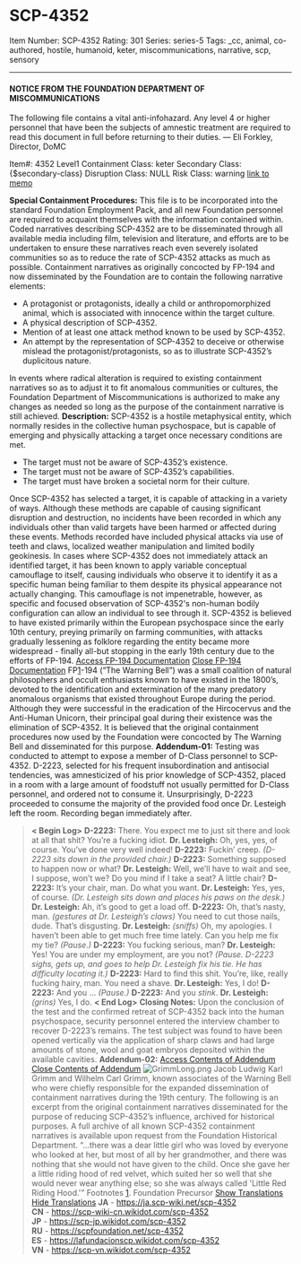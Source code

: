 # SCP-4352
Item Number: SCP-4352
Rating: 301
Series: series-5
Tags: _cc, animal, co-authored, hostile, humanoid, keter, miscommunications, narrative, scp, sensory

---

#### NOTICE FROM THE FOUNDATION DEPARTMENT OF MISCOMMUNICATIONS
The following file contains a vital anti-infohazard. Any level 4 or higher personnel that have been the subjects of amnestic treatment are required to read this document in full before returning to their duties.
— Eli Forkley, Director, DoMC
  
  
  
  
  

Item#: 4352
Level1
Containment Class:
keter
Secondary Class:
{$secondary-class}
Disruption Class:
NULL
Risk Class:
warning
[link to memo](/classification-committee-memo)  

**Special Containment Procedures:** This file is to be incorporated into the standard Foundation Employment Pack, and all new Foundation personnel are required to acquaint themselves with the information contained within. Coded narratives describing SCP-4352 are to be disseminated through all available media including film, television and literature, and efforts are to be undertaken to ensure these narratives reach even severely isolated communities so as to reduce the rate of SCP-4352 attacks as much as possible.
Containment narratives as originally concocted by FP-194 and now disseminated by the Foundation are to contain the following narrative elements:
  * A protagonist or protagonists, ideally a child or anthropomorphized animal, which is associated with innocence within the target culture.
  * A physical description of SCP-4352.
  * Mention of at least one attack method known to be used by SCP-4352.
  * An attempt by the representation of SCP-4352 to deceive or otherwise mislead the protagonist/protagonists, so as to illustrate SCP-4352’s duplicitous nature.

In events where radical alteration is required to existing containment narratives so as to adjust it to fit anomalous communities or cultures, the Foundation Department of Miscommunications is authorized to make any changes as needed so long as the purpose of the containment narrative is still achieved.
**Description:** SCP-4352 is a hostile metaphysical entity, which normally resides in the collective human psychospace, but is capable of emerging and physically attacking a target once necessary conditions are met.
  * The target must not be aware of SCP-4352’s existence.
  * The target must not be aware of SCP-4352’s capabilities.
  * The target must have broken a societal norm for their culture.

Once SCP-4352 has selected a target, it is capable of attacking in a variety of ways. Although these methods are capable of causing significant disruption and destruction, no incidents have been recorded in which any individuals other than valid targets have been harmed or affected during these events. Methods recorded have included physical attacks via use of teeth and claws, localized weather manipulation and limited bodily geokinesis.
In cases where SCP-4352 does not immediately attack an identified target, it has been known to apply variable conceptual camouflage to itself, causing individuals who observe it to identify it as a specific human being familiar to them despite its physical appearance not actually changing. This camouflage is not impenetrable, however, as specific and focused observation of SCP-4352's non-human bodily configuration can allow an individual to see through it.
SCP-4352 is believed to have existed primarily within the European psychospace since the early 10th century, preying primarily on farming communities, with attacks gradually lessening as folklore regarding the entity became more widespread - finally all-but stopping in the early 19th century due to the efforts of FP-194.
[Access FP-194 Documentation](javascript:;)
[Close FP-194 Documentation](javascript:;)
FP[1](javascript:;)-194 (“The Warning Bell”) was a small coalition of natural philosophers and occult enthusiasts known to have existed in the 1800’s, devoted to the identification and extermination of the many predatory anomalous organisms that existed throughout Europe during the period. Although they were successful in the eradication of the Hircocervus and the Anti-Human Unicorn, their principal goal during their existence was the elimination of SCP-4352. It is believed that the original containment procedures now used by the Foundation were concocted by The Warning Bell and disseminated for this purpose.
**Addendum-01:**
Testing was conducted to attempt to expose a member of D-Class personnel to SCP-4352. D-2223, selected for his frequent insubordination and antisocial tendencies, was amnesticized of his prior knowledge of SCP-4352, placed in a room with a large amount of foodstuff not usually permitted for D-Class personnel, and ordered not to consume it. Unsurprisingly, D-2223 proceeded to consume the majority of the provided food once Dr. Lesteigh left the room.
Recording began immediately after.
> **< Begin Log>**
> **D-2223:** There. You expect me to just sit there and look at all that shit? You’re a fucking idiot.
> **Dr. Lesteigh:** Oh, yes, yes, of course. You’ve done very well indeed!
> **D-2223:** Fuckin’ creep.
> _(D-2223 sits down in the provided chair.)_
> **D-2223:** Something supposed to happen now or what?
> **Dr. Lesteigh:** Well, we’ll have to wait and see, I suppose, won’t we? Do you mind if I take a seat? A little chair?
> **D-2223:** It’s your chair, man. Do what you want.
> **Dr. Lesteigh:** Yes, yes, of course.
> _(Dr. Lesteigh sits down and places his paws on the desk.)_
> **Dr. Lesteigh:** Ah, it’s good to get a load off.
> **D-2223:** Oh, that’s nasty, man. _(gestures at Dr. Lesteigh’s claws)_ You need to cut those nails, dude. That’s disgusting.
> **Dr. Lesteigh:** _(sniffs)_ Oh, my apologies. I haven’t been able to get much free time lately. Can you help me fix my tie?
> _(Pause.)_
> **D-2223:** You fucking serious, man?
> **Dr. Lesteigh:** Yes! You are under my employment, are you not?
> _(Pause. D-2223 sighs, gets up, and goes to help Dr. Lesteigh fix his tie. He has difficulty locating it.)_
> **D-2223:** Hard to find this shit. You’re, like, really fucking hairy, man. You need a shave.
> **Dr. Lesteigh:** Yes, I do!
> **D-2223:** And you …
> _(Pause.)_
> **D-2223:** And you _stink_.
> **Dr. Lesteigh:** _(grins)_ Yes, I do.
> **< End Log>**
> **Closing Notes:** Upon the conclusion of the test and the confirmed retreat of SCP-4352 back into the human psychospace, security personnel entered the interview chamber to recover D-2223’s remains. The test subject was found to have been opened vertically via the application of sharp claws and had large amounts of stone, wool and goat embryos deposited within the available cavities.
**Addendum-02:**
[Access Contents of Addendum](javascript:;)
[Close Contents of Addendum](javascript:;)
![GrimmLong.png](https://scp-wiki.wdfiles.com/local--files/scp-4352/GrimmLong.png)
Jacob Ludwig Karl Grimm and Wilhelm Carl Grimm, known associates of the Warning Bell who were chiefly responsible for the expanded dissemination of containment narratives during the 19th century.
The following is an excerpt from the original containment narratives disseminated for the purpose of reducing SCP-4352’s influence, archived for historical purposes. A full archive of all known SCP-4352 containment narratives is available upon request from the Foundation Historical Department.
> “…there was a dear little girl who was loved by everyone who looked at her, but most of all by her grandmother, and there was nothing that she would not have given to the child. Once she gave her a little riding hood of red velvet, which suited her so well that she would never wear anything else; so she was always called 'Little Red Riding Hood.'”
Footnotes
[1](javascript:;). Foundation Precursor
[Show Translations](javascript:;)
[Hide Translations](javascript:;)
**JA** \- <https://ja.scp-wiki.net/scp-4352>  
**CN** \- <https://scp-wiki-cn.wikidot.com/scp-4352>  
**JP** \- <https://scp-jp.wikidot.com/scp-4352>  
**RU** \- <https://scpfoundation.net/scp-4352>  
**ES** \- <https://lafundacionscp.wikidot.com/scp-4352>  
**VN** \- <https://scp-vn.wikidot.com/scp-4352>